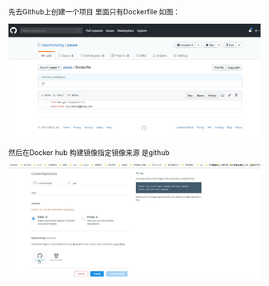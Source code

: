 先去Github上创建一个项目  里面只有Dockerfile 如图：

![](images\githubDockerfile.PNG)

然后在Docker hub 构建镜像指定镜像来源 是github

![](images\dockerhub.PNG)

